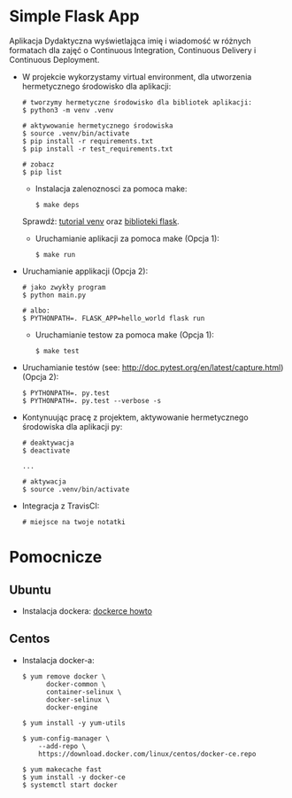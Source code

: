 # Simple Flask App

Aplikacja Dydaktyczna wyświetlająca imię i wiadomość w różnych formatach dla zajęć
o Continuous Integration, Continuous Delivery i Continuous Deployment.



- W projekcie wykorzystamy virtual environment, dla utworzenia hermetycznego środowisko dla aplikacji:

  ```
  # tworzymy hermetyczne środowisko dla bibliotek aplikacji:
  $ python3 -m venv .venv

  # aktywowanie hermetycznego środowiska
  $ source .venv/bin/activate
  $ pip install -r requirements.txt
  $ pip install -r test_requirements.txt

  # zobacz
  $ pip list
  ```

  - Instalacja zalenoznosci za pomoca make:

    ```
    $ make deps

    ```

  Sprawdź: [tutorial venv](https://docs.python.org/3/tutorial/venv.html) oraz [biblioteki flask](http://flask.pocoo.org).

  - Uruchamianie aplikacji za pomoca make (Opcja 1):

    ```
    $ make run

    ```

- Uruchamianie applikacji (Opcja 2):

  ```
  # jako zwykły program
  $ python main.py

  # albo:
  $ PYTHONPATH=. FLASK_APP=hello_world flask run
  ```

  - Uruchamianie testow za pomoca make (Opcja 1):

    ```
    $ make test

    ```

- Uruchamianie testów (see: http://doc.pytest.org/en/latest/capture.html) (Opcja 2):

  ```
  $ PYTHONPATH=. py.test
  $ PYTHONPATH=. py.test --verbose -s
  ```

- Kontynuując pracę z projektem, aktywowanie hermetycznego środowiska dla aplikacji py:

  ```
  # deaktywacja
  $ deactivate
  ```

  ```
  ...

  # aktywacja
  $ source .venv/bin/activate
  ```

- Integracja z TravisCI:

  ```
  # miejsce na twoje notatki
  ```

# Pomocnicze

## Ubuntu

- Instalacja dockera: [dockerce howto](https://docs.docker.com/install/linux/docker-ce/ubuntu/)

## Centos

- Instalacja docker-a:

  ```
  $ yum remove docker \
        docker-common \
        container-selinux \
        docker-selinux \
        docker-engine

  $ yum install -y yum-utils

  $ yum-config-manager \
      --add-repo \
      https://download.docker.com/linux/centos/docker-ce.repo

  $ yum makecache fast
  $ yum install -y docker-ce
  $ systemctl start docker
  ```
